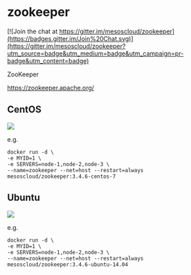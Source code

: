 # zookeeper


[![Join the chat at https://gitter.im/mesoscloud/zookeeper](https://badges.gitter.im/Join%20Chat.svg)](https://gitter.im/mesoscloud/zookeeper?utm_source=badge&utm_medium=badge&utm_campaign=pr-badge&utm_content=badge)

ZooKeeper

https://zookeeper.apache.org/

## CentOS

[![](https://badge.imagelayers.io/mesoscloud/zookeeper:3.4.6-centos-7.svg)](https://imagelayers.io/?images=mesoscloud/zookeeper:3.4.6-centos-7)

e.g.

```
docker run -d \
-e MYID=1 \
-e SERVERS=node-1,node-2,node-3 \
--name=zookeeper --net=host --restart=always mesoscloud/zookeeper:3.4.6-centos-7
```

## Ubuntu

[![](https://badge.imagelayers.io/mesoscloud/zookeeper:3.4.6-ubuntu-14.04.svg)](https://imagelayers.io/?images=mesoscloud/zookeeper:3.4.6-ubuntu-14.04)

e.g.

```
docker run -d \
-e MYID=1 \
-e SERVERS=node-1,node-2,node-3 \
--name=zookeeper --net=host --restart=always mesoscloud/zookeeper:3.4.6-ubuntu-14.04
```
